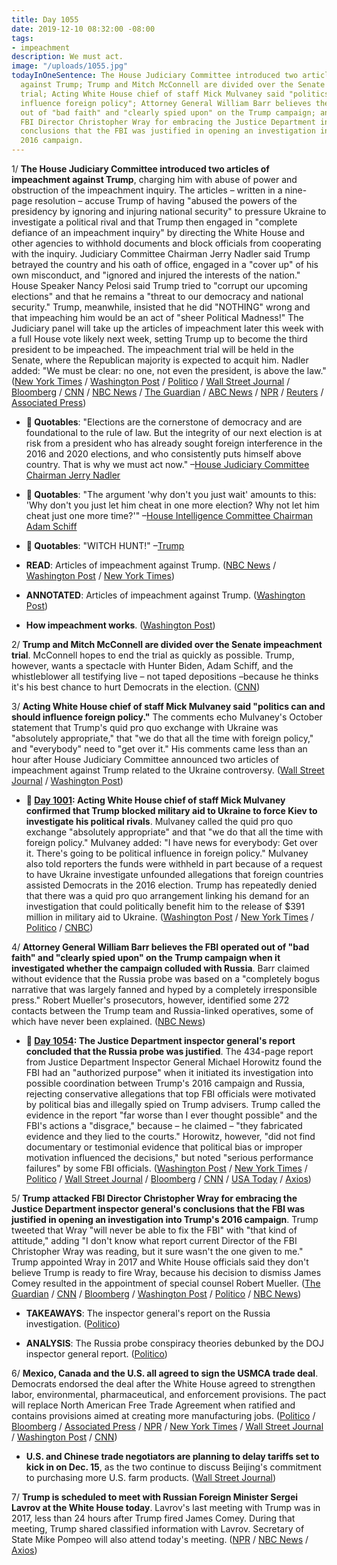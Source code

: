 ```yaml
---
title: Day 1055
date: 2019-12-10 08:32:00 -08:00
tags:
- impeachment
description: We must act.
image: "/uploads/1055.jpg"
todayInOneSentence: The House Judiciary Committee introduced two articles of impeachment
  against Trump; Trump and Mitch McConnell are divided over the Senate impeachment
  trial; Acting White House chief of staff Mick Mulvaney said "politics can and should
  influence foreign policy"; Attorney General William Barr believes the FBI operated
  out of "bad faith" and "clearly spied upon" on the Trump campaign; and Trump attacked
  FBI Director Christopher Wray for embracing the Justice Department inspector general's
  conclusions that the FBI was justified in opening an investigation into Trump's
  2016 campaign.
---
```


1/ **The House Judiciary Committee introduced two articles of impeachment against Trump**, charging him with abuse of power and obstruction of the impeachment inquiry. The articles – written in a nine-page resolution – accuse Trump of having "abused the powers of the presidency by ignoring and injuring national security" to pressure Ukraine to investigate a political rival and that Trump then engaged in "complete defiance of an impeachment inquiry" by directing the White House and other agencies to withhold documents and block officials from cooperating with the inquiry. Judiciary Committee Chairman Jerry Nadler said Trump betrayed the country and his oath of office, engaged in a "cover up" of his own misconduct, and "ignored and injured the interests of the nation." House Speaker Nancy Pelosi said Trump tried to "corrupt our upcoming elections" and that he remains a "threat to our democracy and national security." Trump, meanwhile, insisted that he did "NOTHING" wrong and that impeaching him would be an act of "sheer Political Madness!" The Judiciary panel will take up the articles of impeachment later this week with a full House vote likely next week, setting Trump up to become the third president to be impeached. The impeachment trial will be held in the Senate, where the Republican majority is expected to acquit him. Nadler added: "We must be clear: no one, not even the president, is above the law." ([New York Times](https://www.nytimes.com/2019/12/10/us/politics/trump-impeachment-articles.html) / [Washington Post](https://www.washingtonpost.com/politics/trump-impeachment-live-updates/2019/12/10/7b3c093c-1b38-11ea-b4c1-fd0d91b60d9e_story.html) / [Politico](https://www.politico.com/news/2019/12/10/democrats-ready-reveal-of-articles-of-impeachment-079950) / [Wall Street Journal](https://www.wsj.com/articles/house-democrats-announce-two-articles-of-impeachment-11575987219) / [Bloomberg](https://www.bloomberg.com/news/articles/2019-12-10/democrats-to-impeach-trump-for-abuse-of-power-obstruction) / [CNN](https://www.cnn.com/2019/12/10/politics/impeachment-articles-announced/index.html) / [NBC News](https://www.nbcnews.com/politics/trump-impeachment-inquiry/house-democrats-unveil-two-articles-impeachment-charge-trump-high-crimes-n1098846) / [The Guardian](https://www.theguardian.com/us-news/2019/dec/10/donald-trump-articles-of-impeachment-democrats-congress) / [ABC News](https://abcnews.go.com/Politics/democrats-unveil-articles-impeachment-president-trump-tuesday-sources/story?id=67614092) / [NPR](https://www.npr.org/2019/12/10/786569843/house-democrats-expected-to-unveil-articles-of-impeachment-tuesday) / [Reuters](https://www.reuters.com/article/us-usa-trump-impeachment/u-s-democrats-unveil-impeachment-charges-against-trump-idUSKBN1YE17R) / [Associated Press](https://apnews.com/bb81279725b6f810d5792502254f2f88))

* **💬 Quotables**: "Elections are the cornerstone of democracy and are foundational to the rule of law. But the integrity of our next election is at risk from a president who has already sought foreign interference in the 2016 and 2020 elections, and who consistently puts himself above country. That is why we must act now." –[House Judiciary Committee Chairman Jerry Nadler](https://www.reuters.com/article/us-usa-trump-impeachment-quotes-factbox/factbox-democrats-announce-impeachment-charges-against-trump-idUSKBN1YE1RA)

* **💬 Quotables**: "The argument 'why don't you just wait' amounts to this: 'Why don't you just let him cheat in one more election? Why not let him cheat just one more time?'" –[House Intelligence Committee Chairman Adam Schiff](https://www.reuters.com/article/us-usa-trump-impeachment-quotes-factbox/factbox-democrats-announce-impeachment-charges-against-trump-idUSKBN1YE1RA)

* **💬 Quotables**: "WITCH HUNT!" –[Trump](https://twitter.com/realDonaldTrump/status/1204414691910410242)

* **READ**: Articles of impeachment against Trump. ([NBC News](https://www.nbcnews.com/politics/trump-impeachment-inquiry/read-articles-impeachment-against-president-donald-trump-n1099021) / [Washington Post](https://www.washingtonpost.com/context/resolution-impeaching-president-trump-for-high-crimes-and-misdemeanors/4318bc85-4770-47eb-a569-9a051fa3ebfb/) / [New York Times](https://www.nytimes.com/interactive/2019/12/10/us/politics/articles-impeachment-document-pdf.html))

* **ANNOTATED**: Articles of impeachment against Trump. ([Washington Post](https://www.washingtonpost.com/politics/2019/12/10/articles-impeachment-against-president-trump-annotated/))

* **How impeachment works**. ([Washington Post](https://www.washingtonpost.com/politics/2019/09/25/how-impeachment-works/))

2/ **Trump and Mitch McConnell are divided over the Senate impeachment trial**. McConnell hopes to end the trial as quickly as possible. Trump, however, wants a spectacle with Hunter Biden, Adam Schiff, and the whistleblower all testifying live – not taped depositions –because he thinks it's his best chance to hurt Democrats in the election. ([CNN](https://www.cnn.com/2019/12/10/politics/donald-trump-mitch-mcconnell-senate-trial-impeachment/index.html))

3/ **Acting White House chief of staff Mick Mulvaney said "politics can and should influence foreign policy."** The comments echo Mulvaney's October statement that Trump's quid pro quo exchange with Ukraine was "absolutely appropriate," that "we do that all the time with foreign policy," and "everybody" need to "get over it." His comments came less than an hour after House Judiciary Committee announced two articles of impeachment against Trump related to the Ukraine controversy. ([Wall Street Journal](https://www.wsj.com/articles/mulvaney-defends-role-of-politics-in-foreign-policy-11575991616) / [Washington Post](https://www.washingtonpost.com/politics/trump-impeachment-live-updates/2019/12/10/7b3c093c-1b38-11ea-b4c1-fd0d91b60d9e_story.html#link-JYNVZYGHCY2K3BWABTIVK3QAB4))

* **📌 [Day 1001](https://whatthefuckjusthappenedtoday.com/2019/10/17/day-1001/#1-acting-white-house-chief-of-staff): Acting White House chief of staff Mick Mulvaney confirmed that Trump blocked military aid to Ukraine to force Kiev to investigate his political rivals**. Mulvaney called the quid pro quo exchange "absolutely appropriate" and that "we do that all the time with foreign policy." Mulvaney added: "I have news for everybody: Get over it. There's going to be political influence in foreign policy." Mulvaney also told reporters the funds were withheld in part because of a request to have Ukraine investigate unfounded allegations that foreign countries assisted Democrats in the 2016 election. Trump has repeatedly denied that there was a quid pro quo arrangement linking his demand for an investigation that could politically benefit him to the release of $391 million in military aid to Ukraine. ([Washington Post](https://www.washingtonpost.com/national-security/trumps-envoy-tells-congress-the-president-outsourced-ukraine-policy-to-giuliani/2019/10/17/484b30d0-f0ee-11e9-b648-76bcf86eb67e_story.html) / [New York Times](https://www.nytimes.com/2019/10/17/us/politics/donald-trump-impeachment-news.html#link-55fe453b) / [Politico](https://www.politico.com/news/2019/10/17/mulvaney-confirms-ukraine-aid-2016-probe-050156) / [CNBC](https://www.cnbc.com/2019/10/17/mulvaney-says-trump-quid-pro-quo-on-ukraine-aid-not-tied-to-biden.html))

4/ **Attorney General William Barr believes the FBI operated out of "bad faith" and "clearly spied upon" on the Trump campaign when it investigated whether the campaign colluded with Russia**. Barr claimed without evidence that the Russia probe was based on a "completely bogus narrative that was largely fanned and hyped by a completely irresponsible press." Robert Mueller's prosecutors, however, identified some 272 contacts between the Trump team and Russia-linked operatives, some of which have never been explained. ([NBC News](https://www.nbcnews.com/politics/justice-department/barr-thinks-fbi-may-have-acted-bad-faith-probing-trump-n1098986))

* **📌 [Day 1054](https://whatthefuckjusthappenedtoday.com/2019/12/09/day-1054/#1-the-justice-department-inspector-g): The Justice Department inspector general's report concluded that the Russia probe was justified**. The 434-page report from Justice Department Inspector General Michael Horowitz found the FBI had an "authorized purpose" when it initiated its investigation into possible coordination between Trump's 2016 campaign and Russia, rejecting conservative allegations that top FBI officials were motivated by political bias and illegally spied on Trump advisers. Trump called the evidence in the report "far worse than I ever thought possible" and the FBI's actions a "disgrace," because – he claimed – "they fabricated evidence and they lied to the courts." Horowitz, however, "did not find documentary or testimonial evidence that political bias or improper motivation influenced the decisions," but noted "serious performance failures" by some FBI officials. ([Washington Post](https://www.washingtonpost.com/national-security/inspector-general-report-trump-russia-investigation/2019/12/09/d5940d88-184c-11ea-a659-7d69641c6ff7_story.html) / [New York Times](https://www.nytimes.com/2019/12/09/us/politics/fbi-ig-report-russia-investigation.html) / [Politico](https://www.politico.com/news/2019/12/09/watchdog-report-rips-fbi-handling-of-russia-probe-078983) / [Wall Street Journal](https://www.wsj.com/articles/watchdog-report-set-to-detail-fbi-surveillance-of-trump-adviser-11575892802) / [Bloomberg](https://www.bloomberg.com/news/articles/2019-12-09/doj-watchdog-set-to-dismiss-trump-s-prized-claim-of-fbi-spying) / [CNN](https://www.cnn.com/2019/12/09/politics/ig-horowitz-report-russia-trump/index.html) / [USA Today](https://www.usatoday.com/story/news/politics/2019/12/09/ig-report-review-fbis-fisa-warrant-russia-probe-released/1499906001/) / [Axios](https://www.axios.com/ig-report-justice-department-russia-investigation-63467682-0b54-4cfa-ad48-de3be5e940a6.html))

5/ **Trump attacked FBI Director Christopher Wray for embracing the Justice Department inspector general's conclusions that the FBI was justified in opening an investigation into Trump's 2016 campaign**. Trump tweeted that Wray "will never be able to fix the FBI" with "that kind of attitude," adding "I don't know what report current Director of the FBI Christopher Wray was reading, but it sure wasn't the one given to me." Trump appointed Wray in 2017 and White House officials said they don't believe Trump is ready to fire Wray, because his decision to dismiss James Comey resulted in the appointment of special counsel Robert Mueller. ([The Guardian](https://www.theguardian.com/us-news/2019/dec/10/donald-trump-fbi-director-christopher-wray-russia-investigation-report) / [CNN](https://www.cnn.com/2019/12/10/politics/donald-trump-christopher-wray-fbi-report/index.html) / [Bloomberg](https://www.bloomberg.com/news/articles/2019-12-10/trump-says-fbi-chief-wray-s-attitude-won-t-help-fix-agency) / [Washington Post](https://www.washingtonpost.com/politics/trump-lashes-out-at-fbi-director-in-wake-of-inspector-generals-report/2019/12/10/db3a3006-1b48-11ea-b4c1-fd0d91b60d9e_story.html) / [Politico](https://www.politico.com/news/2019/12/10/trump-christopher-wray-doj-watchdog-report-079942) / [NBC News](https://www.nbcnews.com/politics/justice-department/trump-blasts-fbi-director-wray-backing-ig-report-2016-campaign-n1098841))

* **TAKEAWAYS**: The inspector general's report on the Russia investigation. ([Politico](https://www.politico.com/news/2019/12/09/inspector-generals-report-russia-key-takeaways-079030))

* **ANALYSIS**: The Russia probe conspiracy theories debunked by the DOJ inspector general report. ([Politico](https://www.politico.com/news/2019/12/09/russia-conspiracy-theories-inspector-general-report-079474))

6/ **Mexico, Canada and the U.S. all agreed to sign the USMCA trade deal**. Democrats endorsed the deal after the White House agreed to strengthen labor, environmental, pharmaceutical, and enforcement provisions. The pact will replace North American Free Trade Agreement when ratified and contains provisions aimed at creating more manufacturing jobs. ([Politico](https://www.politico.com/news/2019/12/10/lopez-obrador-usmca-signing-tuesday-in-mexico-city-080043) / [Bloomberg](https://www.bloomberg.com/news/articles/2019-12-10/mexico-says-all-three-countries-have-agreed-to-sign-usmca-today?srnd=politics-vp) / [Associated Press](https://apnews.com/d4266ab9cf1179ab8edd191bd7ecf702) / [NPR](https://www.npr.org/2019/12/10/786659436/house-democrats-support-updated-trade-deal-with-mexico-and-canada) / [New York Times](https://www.nytimes.com/2019/12/10/us/politics/usmca-trade-deal.html) / [Wall Street Journal](https://www.wsj.com/articles/house-democrats-reach-agreement-with-trump-administration-on-usmca-trade-deal-11575989670) / [Washington Post](https://www.washingtonpost.com/business/economy/house-democrats-say-they-back-trumps-revised-trade-deal-with-canada-and-mexico-citing-recent-changes/2019/12/10/46cd0662-1b4f-11ea-8d58-5ac3600967a1_story.html) / [CNN](https://www.cnn.com/2019/12/10/politics/usmca-nancy-pelosi-donald-trump-trade-deal/index.html))

* **U.S. and Chinese trade negotiators are planning to delay tariffs set to kick in on Dec. 15**, as the two continue to discuss Beijing's commitment to purchasing more U.S. farm products. ([Wall Street Journal](https://www.wsj.com/articles/u-s-and-chinese-trade-negotiators-planning-for-delay-of-december-tariff-11575984743))

7/ **Trump is scheduled to meet with Russian Foreign Minister Sergei Lavrov at the White House today**. Lavrov's last meeting with Trump was in 2017, less than 24 hours after Trump fired James Comey. During that meeting, Trump shared classified information with Lavrov. Secretary of State Mike Pompeo will also attend today's meeting. ([NPR](https://www.npr.org/2019/12/09/786530149/trump-to-meet-russias-lavrov-at-white-house-tuesday) / [NBC News](https://www.nbcnews.com/politics/white-house/trump-meet-russian-foreign-minister-white-house-tuesday-n1098681) / [Axios](https://www.axios.com/trump-lavrov-meet-russian-foreign-minister-bbd2dcc2-dd65-4651-95e9-b781e7be4c77.html))